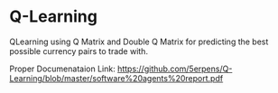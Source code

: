 # Q-Learning 
QLearning using Q Matrix and Double Q Matrix for predicting the best possible currency pairs to trade with.

Proper Documenataion Link: https://github.com/5erpens/Q-Learning/blob/master/software%20agents%20report.pdf
